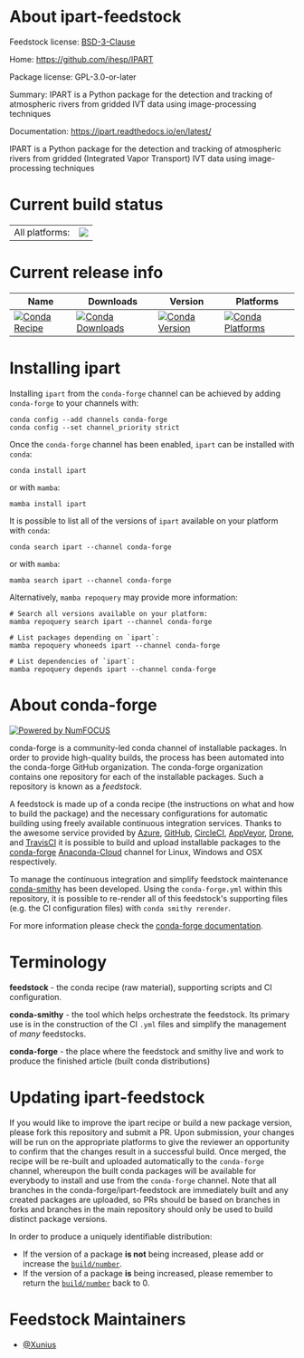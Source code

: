 About ipart-feedstock
=====================

Feedstock license: [BSD-3-Clause](https://github.com/conda-forge/ipart-feedstock/blob/main/LICENSE.txt)

Home: https://github.com/ihesp/IPART

Package license: GPL-3.0-or-later

Summary: IPART is a Python package for the detection and tracking of atmospheric rivers from gridded IVT data using image-processing techniques

Documentation: https://ipart.readthedocs.io/en/latest/

IPART is a Python package for the detection and tracking of atmospheric
rivers from gridded (Integrated Vapor Transport) IVT data using image-processing techniques


Current build status
====================


<table><tr><td>All platforms:</td>
    <td>
      <a href="https://dev.azure.com/conda-forge/feedstock-builds/_build/latest?definitionId=10406&branchName=main">
        <img src="https://dev.azure.com/conda-forge/feedstock-builds/_apis/build/status/ipart-feedstock?branchName=main">
      </a>
    </td>
  </tr>
</table>

Current release info
====================

| Name | Downloads | Version | Platforms |
| --- | --- | --- | --- |
| [![Conda Recipe](https://img.shields.io/badge/recipe-ipart-green.svg)](https://anaconda.org/conda-forge/ipart) | [![Conda Downloads](https://img.shields.io/conda/dn/conda-forge/ipart.svg)](https://anaconda.org/conda-forge/ipart) | [![Conda Version](https://img.shields.io/conda/vn/conda-forge/ipart.svg)](https://anaconda.org/conda-forge/ipart) | [![Conda Platforms](https://img.shields.io/conda/pn/conda-forge/ipart.svg)](https://anaconda.org/conda-forge/ipart) |

Installing ipart
================

Installing `ipart` from the `conda-forge` channel can be achieved by adding `conda-forge` to your channels with:

```
conda config --add channels conda-forge
conda config --set channel_priority strict
```

Once the `conda-forge` channel has been enabled, `ipart` can be installed with `conda`:

```
conda install ipart
```

or with `mamba`:

```
mamba install ipart
```

It is possible to list all of the versions of `ipart` available on your platform with `conda`:

```
conda search ipart --channel conda-forge
```

or with `mamba`:

```
mamba search ipart --channel conda-forge
```

Alternatively, `mamba repoquery` may provide more information:

```
# Search all versions available on your platform:
mamba repoquery search ipart --channel conda-forge

# List packages depending on `ipart`:
mamba repoquery whoneeds ipart --channel conda-forge

# List dependencies of `ipart`:
mamba repoquery depends ipart --channel conda-forge
```


About conda-forge
=================

[![Powered by
NumFOCUS](https://img.shields.io/badge/powered%20by-NumFOCUS-orange.svg?style=flat&colorA=E1523D&colorB=007D8A)](https://numfocus.org)

conda-forge is a community-led conda channel of installable packages.
In order to provide high-quality builds, the process has been automated into the
conda-forge GitHub organization. The conda-forge organization contains one repository
for each of the installable packages. Such a repository is known as a *feedstock*.

A feedstock is made up of a conda recipe (the instructions on what and how to build
the package) and the necessary configurations for automatic building using freely
available continuous integration services. Thanks to the awesome service provided by
[Azure](https://azure.microsoft.com/en-us/services/devops/), [GitHub](https://github.com/),
[CircleCI](https://circleci.com/), [AppVeyor](https://www.appveyor.com/),
[Drone](https://cloud.drone.io/welcome), and [TravisCI](https://travis-ci.com/)
it is possible to build and upload installable packages to the
[conda-forge](https://anaconda.org/conda-forge) [Anaconda-Cloud](https://anaconda.org/)
channel for Linux, Windows and OSX respectively.

To manage the continuous integration and simplify feedstock maintenance
[conda-smithy](https://github.com/conda-forge/conda-smithy) has been developed.
Using the ``conda-forge.yml`` within this repository, it is possible to re-render all of
this feedstock's supporting files (e.g. the CI configuration files) with ``conda smithy rerender``.

For more information please check the [conda-forge documentation](https://conda-forge.org/docs/).

Terminology
===========

**feedstock** - the conda recipe (raw material), supporting scripts and CI configuration.

**conda-smithy** - the tool which helps orchestrate the feedstock.
                   Its primary use is in the construction of the CI ``.yml`` files
                   and simplify the management of *many* feedstocks.

**conda-forge** - the place where the feedstock and smithy live and work to
                  produce the finished article (built conda distributions)


Updating ipart-feedstock
========================

If you would like to improve the ipart recipe or build a new
package version, please fork this repository and submit a PR. Upon submission,
your changes will be run on the appropriate platforms to give the reviewer an
opportunity to confirm that the changes result in a successful build. Once
merged, the recipe will be re-built and uploaded automatically to the
`conda-forge` channel, whereupon the built conda packages will be available for
everybody to install and use from the `conda-forge` channel.
Note that all branches in the conda-forge/ipart-feedstock are
immediately built and any created packages are uploaded, so PRs should be based
on branches in forks and branches in the main repository should only be used to
build distinct package versions.

In order to produce a uniquely identifiable distribution:
 * If the version of a package **is not** being increased, please add or increase
   the [``build/number``](https://docs.conda.io/projects/conda-build/en/latest/resources/define-metadata.html#build-number-and-string).
 * If the version of a package **is** being increased, please remember to return
   the [``build/number``](https://docs.conda.io/projects/conda-build/en/latest/resources/define-metadata.html#build-number-and-string)
   back to 0.

Feedstock Maintainers
=====================

* [@Xunius](https://github.com/Xunius/)

